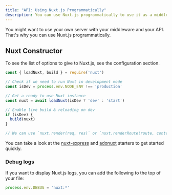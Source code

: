 ```yaml
---
title: "API: Using Nuxt.js Programmatically"
description: You can use Nuxt.js programmatically to use it as a middleware giving you the freedom of creating your own server for rendering your web applications.
---
```


You might want to use your own server with your middleware and your API. That's why you can use Nuxt.js programmatically.


## Nuxt Constructor

To see the list of options to give to Nuxt.js, see the configuration section.

```js
const { loadNuxt, build } = require('nuxt')

// Check if we need to run Nuxt in development mode
const isDev = process.env.NODE_ENV !== 'production'

// Get a ready to use Nuxt instance
const nuxt = await loadNuxt(isDev ? 'dev' : 'start')

// Enable live build & reloading on dev
if (isDev) {
  build(nuxt)
}

// We can use `nuxt.render(req, res)` or `nuxt.renderRoute(route, context)`
```

You can take a look at the [nuxt-express](https://github.com/nuxt/express) and [adonuxt](https://github.com/nuxt/adonuxt) starters to get started quickly.

### Debug logs

If you want to display Nuxt.js logs, you can add the following to the top of your file:

```js
process.env.DEBUG = 'nuxt:*'
```

